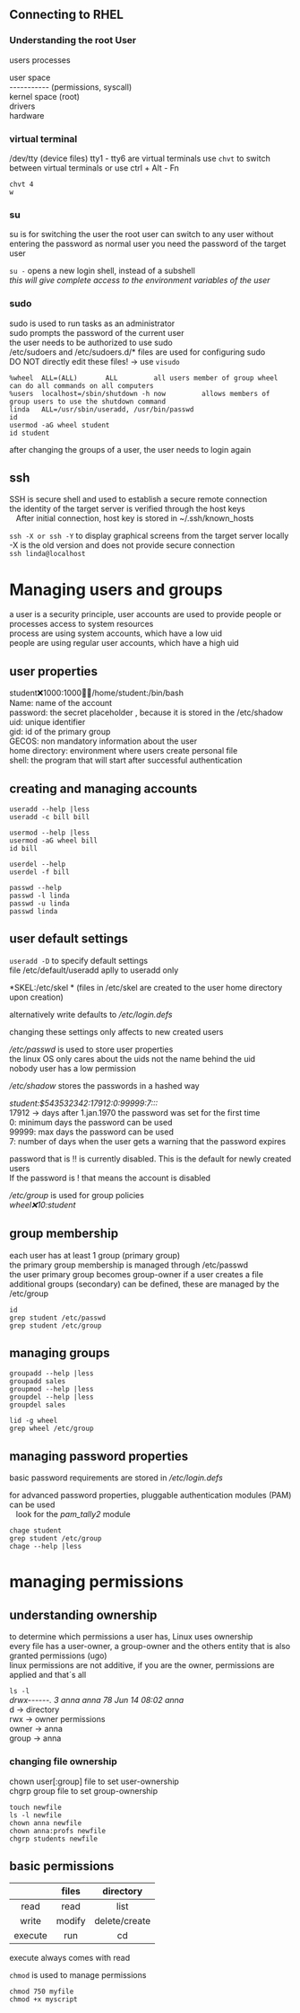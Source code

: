 ## Connecting to RHEL 
### Understanding the root User

users processes <br />

user space <br />
----------- (permissions, syscall) <br />
kernel space	(root) <br />
drivers <br />
hardware <br />

### virtual terminal
/dev/tty (device files)
tty1 - tty6 are virtual terminals
use `chvt` to switch between virtual terminals
or use ctrl + Alt - Fn 
```
chvt 4
w
```

### su
su is for switching the user
the root user can switch to any user without entering the password
as normal user you need the password of the target user

`su -` 	opens a new login shell, instead of a subshell <br />
*this will give complete access to the environment variables of the user*

### sudo
sudo is used to run tasks as an administrator <br />
sudo prompts the password of the current user <br />
the user needs to be authorized to use sudo <br />
/etc/sudoers and /etc/sudoers.d/* files are used for configuring sudo <br />
DO NOT directly edit these files!  -> use `visudo` <br />

```
%wheel  ALL=(ALL)       ALL			all users member of group wheel can do all commands on all computers
%users  localhost=/sbin/shutdown -h now			allows members of group users to use the shutdown command 
linda 	ALL=/usr/sbin/useradd, /usr/bin/passwd
id 			
usermod -aG wheel student
id student
```
after changing the groups of a user, the user needs to login again

## ssh
SSH is secure shell and used to establish a secure remote connection <br />
the identity of the target server is verified through the host keys <br />
&nbsp;&nbsp;&nbsp;After initial connection, host key is stored in ~/.ssh/known_hosts <br />

`ssh -X or ssh -Y` to display graphical screens from the target server locally <br />
-X is the old version and does not provide secure connection <br />
`ssh linda@localhost`

# Managing users and groups
a user is a security principle, user accounts are used to provide people or processes access to system resources <br />
process are using system accounts, which have a low uid <br />
people are using regular user accounts, which have a high uid <br />

## user properties
student:x:1000:1000:student:/home/student:/bin/bash <br />
Name: name of the account <br />
password: the secret placeholder , because it is stored in the /etc/shadow <br />
uid: unique identifier <br />
gid: id of the primary group <br />
GECOS: non mandatory information about the user <br />
home directory: environment where users create personal file <br />
shell: the program that will start after successful authentication <br />

## creating and managing accounts

```
useradd --help |less
useradd -c bill bill 

usermod --help |less
usermod -aG wheel bill
id bill

userdel --help
userdel -f bill

passwd --help
passwd -l linda
passwd -u linda
passwd linda

```

## user default settings
`useradd -D` to specify default settings <br />
file /etc/default/useradd aplly to useradd only <br />
 
*SKEL:/etc/skel	*	(files in /etc/skel are created to the user home directory upon creation) <br />

alternatively write defaults to */etc/login.defs* <br />

changing these settings only affects to new created users <br />

*/etc/passwd* is used to store user properties <br />
the linux OS only cares about the uids not the name behind the uid <br />
nobody user has a low permission  <br />

*/etc/shadow* stores the passwords in a hashed way <br />

*student:$543532342:17912:0:99999:7:::* <br />
17912 -> days after 1.jan.1970 the password was set for the first time  <br />
0: minimum days the password can be used <br />
99999: max days the password can be used  <br />
7: number of days when the user gets a warning that the password expires <br />

password that is !! is currently disabled. This is the default for newly created users <br />
If the password is ! that means the account is disabled <br />

*/etc/group* is used for group policies <br />
*wheel:x:10:student* <br />

## group membership
each user has at least 1 group (primary group) <br />
the primary group membership is managed through /etc/passwd <br />
the user primary group becomes group-owner if a user creates a file <br />
additional groups (secondary) can be defined, these are managed by the /etc/group <br />

```
id
grep student /etc/passwd
grep student /etc/group
```

## managing groups

```
groupadd --help |less
groupadd sales
groupmod --help |less
groupdel --help |less
groupdel sales

lid -g wheel
grep wheel /etc/group
```

## managing password properties
basic password requirements are stored in */etc/login.defs* <br />

for advanced password properties, pluggable authentication modules (PAM) can be used  <br />
&nbsp;&nbsp;&nbsp;look for the *pam_tally2* module <br />

```
chage student
grep student /etc/group
chage --help |less
```

# managing permissions
## understanding ownership
 to determine which permissions a user has, Linux uses ownership <br />
 every file has a user-owner, a group-owner and the others entity that is also granted permissions (ugo) <br />
 linux permissions are not additive, if you are the owner, permissions are applied and that´s all <br />
 
 `ls -l` <br />
 *drwx------.  3 anna   anna     78 Jun 14 08:02 anna* <br />
 d -> directory  <br />
 rwx -> owner permissions <br />
 owner -> anna <br />
 group -> anna <br />
 
 ### changing file ownership
 chown user[:group] file to set user-ownership <br />
 chgrp group file to set group-ownership <br />
 
 ```
 touch newfile
 ls -l newfile
 chown anna newfile
 chown anna:profs newfile
 chgrp students newfile
 ```
 
 ## basic permissions
 
| | files | directory |
| :----: | :----: | :----: |
| read | read | list |
| write | modify | delete/create |
| execute | run | cd | 

execute always comes with read <br />

`chmod` is used to manage permissions <br />

```
chmod 750 myfile
chmod +x myscript
```